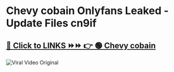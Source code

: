 
 # Chevy cobain Onlyfans Leaked - Update Files cn9if

## <h2><a href="https://clipsfans.com/Chevy_cobain&ref=git">🔗 Click to LINKS ⏩⏩ 👉 🟢 Chevy cobain </a></h2>

<a href="https://clipsfans.com/Chevy_cobain&ref=git" rel="nofollow" data-target="animated-image.originalLink"><img src="https://i.ibb.co.com/xMMVF88/686577567.gif" alt="Viral Video Original" style="max-width: 100%; display: inline-block;" data-target="animated-image.originalImage"></a>

